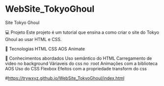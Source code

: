 # WebSite_TokyoGhoul
Site Tokyo Ghoul


💻 Projeto
Este projeto é um tutorial que ensina a como criar o site do Tokyo Ghoul ao usar HTML e CSS.

🚀 Tecnologias
HTML
CSS
AOS Animate

📔 Conhecimentos abordados
 Uso semântico do HTML
 Carregamento de video no background
 Váriaveis do css no :root
 Animações com a biblioteca AOS
 Uso do CSS Flexbox
 Efeitos com a propriedade transform do css


#https://trywxyz.github.io/WebSite_TokyoGhoul/index.html
